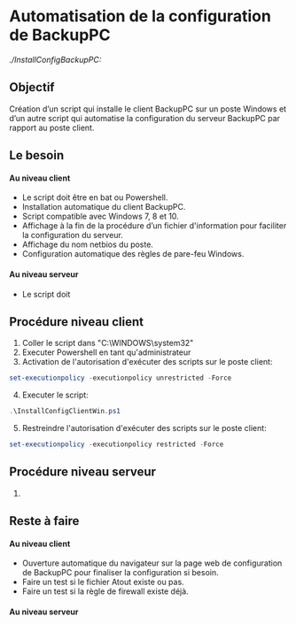 Automatisation de la configuration de BackupPC
==============================================
*./InstallConfigBackupPC:*

Objectif
--------
Création d’un script qui installe le client BackupPC sur un poste Windows et d’un autre script qui automatise la configuration du serveur BackupPC par rapport au poste client.

Le besoin
---------
#### Au niveau client
* Le script doit être en bat ou Powershell.
* Installation automatique du client BackupPC.
* Script compatible avec Windows 7, 8 et 10.
* Affichage à la fin de la procédure d’un fichier d'information pour faciliter la configuration du serveur.
* Affichage du nom netbios du poste.
* Configuration automatique des règles de pare-feu Windows.

#### Au niveau serveur
* Le script doit 

Procédure niveau client
------------------------
1. Coller le script dans "C:\WINDOWS\system32"
2. Executer Powershell en tant qu'administrateur
3. Activation de l'autorisation d'exécuter des scripts sur le poste client:
```powershell
set-executionpolicy -executionpolicy unrestricted -Force
```
4. Executer le script:
```powershell
.\InstallConfigClientWin.ps1
```
5. Restreindre l'autorisation d'exécuter des scripts sur le poste client:
```powershell
set-executionpolicy -executionpolicy restricted -Force
```

Procédure niveau serveur
------------------------
1. 

Reste à faire
-------------
#### Au niveau client
* Ouverture automatique du navigateur sur la page web de configuration de BackupPC pour finaliser la configuration si besoin.
* Faire un test si le fichier Atout existe ou pas.
* Faire un test si la règle de firewall existe déjà.

#### Au niveau serveur
